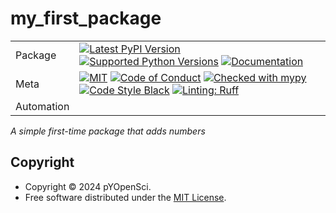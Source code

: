 # my_first_package

| |                                                                                                                                                                                                                                                                                                                                                                                                                                                                                                                                                                                                            |
|---|------------------------------------------------------------------------------------------------------------------------------------------------------------------------------------------------------------------------------------------------------------------------------------------------------------------------------------------------------------------------------------------------------------------------------------------------------------------------------------------------------------------------------------------------------------------------------------------------------------|
| Package | [![Latest PyPI Version](https://img.shields.io/pypi/v/m_ffirst_package.svg)](https://pypi.org/project/m_ffirst_package/) [![Supported Python Versions](https://img.shields.io/pypi/pyversions/m_ffirst_package.svg)](https://pypi.org/project/m_ffirst_package/) [![Documentation](https://readthedocs.org/projects/m_ffirst_package/badge/?version=latest)](https://m_ffirst_package.readthedocs.io/en/latest/?badge=latest)                                                                                                                                                                              |
| Meta | [![MIT](https://img.shields.io/pypi/l/m_ffirst_package.svg)](LICENSE) [![Code of Conduct](https://img.shields.io/badge/Contributor%20Covenant-v2.0%20adopted-ff69b4.svg)](.github/CODE_OF_CONDUCT.md) [![Checked with mypy](https://www.mypy-lang.org/static/mypy_badge.svg)](https://mypy-lang.org/) [![Code Style Black](https://img.shields.io/badge/code%20style-black-000000.svg)](https://github.com/ambv/black) [![Linting: Ruff](https://img.shields.io/endpoint?url=https://raw.githubusercontent.com/charliermarsh/ruff/main/assets/badge/v2.json)](https://github.com/astral-sh/ruff) |
| Automation |                                                                                                                                                                                                                                                                                                                                                                                                                                       |

_A simple first-time package that adds numbers_

## Copyright

- Copyright © 2024 pYOpenSci.
- Free software distributed under the [MIT License](./LICENSE).

